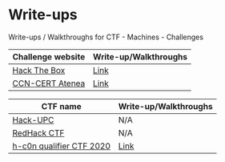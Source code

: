 # Write-ups

Write-ups / Walkthroughs for CTF - Machines - Challenges

| Challenge website | Write-up/Walkthroughs |
| ------------- | ------------- |
| [Hack The Box](https://www.hackthebox.eu/)  | [Link](https://github.com/Ghost1nTh3SSH/Write-ups/tree/master/Hack%20The%20Box)  |
| [CCN-CERT Atenea](https://atenea.ccn-cert.cni.es/home)  | [Link](https://github.com/Gh05t1nTh3SSH/Write-ups/tree/master/CCN-CERT%20ATENEA)  |

| CTF name | Write-up/Walkthroughs |
| ------------- | ------------- |
| [Hack-UPC](https://hackupc.com/)  | N/A  |
| [RedHack CTF](https://redhack.eu/)  | N/A  |
| [h-c0n qualifier CTF 2020](https://ctf.h-c0n.com/)  | [Link](https://github.com/Gh05t1nTh3SSH/Write-ups/tree/master/CTF/H-c0n%202020)  |
